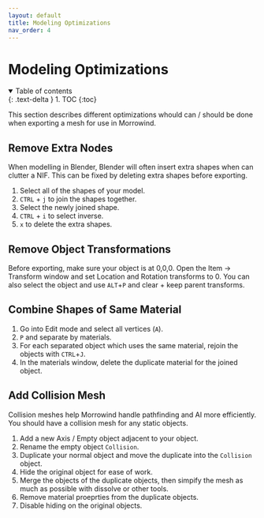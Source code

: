 ```yaml
---
layout: default
title: Modeling Optimizations
nav_order: 4
---
```


# Modeling Optimizations

<details open markdown="block">
  <summary>
    Table of contents
  </summary>
  {: .text-delta }
1. TOC
{:toc}
</details>

This section describes different optimizations whould can / should be done when exporting a mesh for use in Morrowind.

## Remove Extra Nodes

When modelling in Blender, Blender will often insert extra shapes when can clutter a NIF. This can be fixed by deleting extra shapes before exporting.

1. Select all of the shapes of your model.
2. `CTRL` + `j` to join the shapes together.
3. Select the newly joined shape.
4. `CTRL` + `i` to select inverse.
5. `x` to delete the extra shapes.

## Remove Object Transformations

Before exporting, make sure your object is at 0,0,0. Open the Item -> Transform window and set Location and Rotation transforms to 0. You can also select the object and use `ALT`+`P` and clear + keep parent transforms.

## Combine Shapes of Same Material

1. Go into Edit mode and select all vertices (`A`).
2. `P` and separate by materials.
3. For each separated object which uses the same material, rejoin the objects with `CTRL`+`J`.
4. In the materials window, delete the duplicate material for the joined object.

## Add Collision Mesh

Collision meshes help Morrowind handle pathfinding and AI more efficiently. You should have a collision mesh for any static objects.

1. Add a new Axis / Empty object adjacent to your object.
2. Rename the empty object `Collision`.
3. Duplicate your normal object and move the duplicate into the `Collision` object.
4. Hide the original object for ease of work.
5. Merge the objects of the duplicate objects, then simpify the mesh as much as possible with dissolve or other tools.
6. Remove material proeprties from the duplicate objects.
7. Disable hiding on the original objects.
